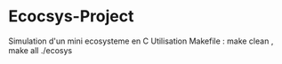 # Ecocsys-Project
Simulation d'un mini ecosysteme en C
Utilisation Makefile : make clean , make all
./ecosys

